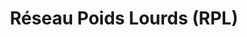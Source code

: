 ---
title: "Réseau Poids Lourds (RPL)"
url: /voinsles/reseau-poids-lourds-rpl/
shop: réparation de voitures
---